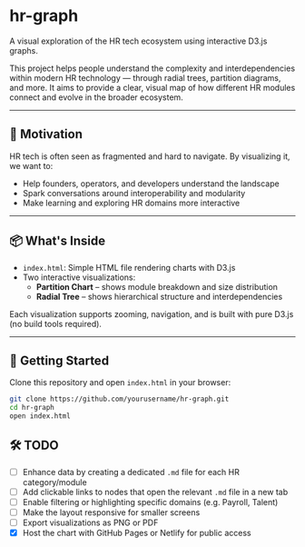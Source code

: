 # hr-graph

A visual exploration of the HR tech ecosystem using interactive D3.js graphs.

This project helps people understand the complexity and interdependencies within modern HR technology — through radial trees, partition diagrams, and more. It aims to provide a clear, visual map of how different HR modules connect and evolve in the broader ecosystem.

---

## 🧠 Motivation

HR tech is often seen as fragmented and hard to navigate. By visualizing it, we want to:

- Help founders, operators, and developers understand the landscape
- Spark conversations around interoperability and modularity
- Make learning and exploring HR domains more interactive

---

## 📦 What's Inside

- `index.html`: Simple HTML file rendering charts with D3.js
- Two interactive visualizations:
  - **Partition Chart** – shows module breakdown and size distribution
  - **Radial Tree** – shows hierarchical structure and interdependencies

Each visualization supports zooming, navigation, and is built with pure D3.js (no build tools required).

---

## 🚀 Getting Started

Clone this repository and open `index.html` in your browser:

```bash
git clone https://github.com/yourusername/hr-graph.git
cd hr-graph
open index.html
```

## 🛠️ TODO

- [ ] Enhance data by creating a dedicated `.md` file for each HR category/module
- [ ] Add clickable links to nodes that open the relevant `.md` file in a new tab
- [ ] Enable filtering or highlighting specific domains (e.g. Payroll, Talent)
- [ ] Make the layout responsive for smaller screens
- [ ] Export visualizations as PNG or PDF
- [x] Host the chart with GitHub Pages or Netlify for public access
